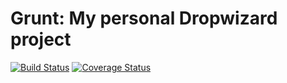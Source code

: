 Grunt: My personal Dropwizard project
=====================================

[![Build Status](https://travis-ci.org/DLR84/grunt.svg?branch=master)](https://travis-ci.org/DLR84/grunt) [![Coverage Status](https://coveralls.io/repos/DLR84/grunt/badge.svg)](https://coveralls.io/r/DLR84/grunt)